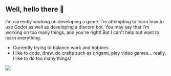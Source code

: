 ## Well, hello there 👋

I’m currently working on developing a game. I'm attempting to learn how to use Godot as well as developing a discord bot.
You may say that I'm working on too many things, and you're right! But I can't help but want to learn everything. 

- Currently trying to balance work and hobbies
- I like to code, draw, do crafts such as origami, play video games... really, I like to do too many things!

 
![ ](https://pbs.twimg.com/media/EWeua6VU4AA-hRZ?format=jpg&name=large)
